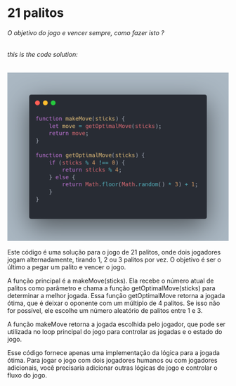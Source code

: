 # 21 palitos

###### O objetivo do jogo e vencer sempre, como fazer isto ? 

###### this is the code solution:

<img src="img/make21.png" width= 600px > 

Este código é uma solução para o jogo de 21 palitos, onde dois jogadores jogam alternadamente, tirando 1, 2 ou 3 palitos por vez. O objetivo é ser o último a pegar um palito e vencer o jogo.

A função principal é a makeMove(sticks). Ela recebe o número atual de palitos como parâmetro e chama a função getOptimalMove(sticks) para determinar a melhor jogada. Essa função getOptimalMove retorna a jogada ótima, que é deixar o oponente com um múltiplo de 4 palitos. Se isso não for possível, ele escolhe um número aleatório de palitos entre 1 e 3.

A função makeMove retorna a jogada escolhida pelo jogador, que pode ser utilizada no loop principal do jogo para controlar as jogadas e o estado do jogo.

Esse código fornece apenas uma implementação da lógica para a jogada ótima. Para jogar o jogo com dois jogadores humanos ou com jogadores adicionais, você precisaria adicionar outras lógicas de jogo e controlar o fluxo do jogo.
